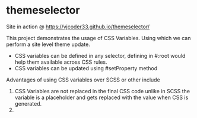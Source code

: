 # themeselector

Site in action @ https://vjcoder33.github.io/themeselector/

This project demonstrates the usage of CSS Variables. Using which we can perform a site level theme update. 

* CSS variables can be defined in any selector, defining in #:root would help them available across CSS rules.
* CSS variables can be updated using #setProperty method

Advantages of using CSS variables over SCSS or other include

1) CSS Variables are not replaced in the final CSS code unlike in SCSS the variable is a placeholder and gets replaced with 
   the value when CSS is generated.
2) 
